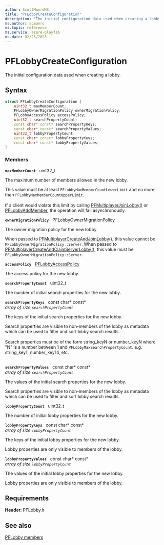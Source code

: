 ```yaml
---
author: ScottMunroMS
title: "PFLobbyCreateConfiguration"
description: "The initial configuration data used when creating a lobby."
ms.author: scmunro
ms.topic: reference
ms.service: azure-playfab
ms.date: 02/25/2023
---
```


# PFLobbyCreateConfiguration  

The initial configuration data used when creating a lobby.  

## Syntax  
  
```cpp
struct PFLobbyCreateConfiguration {  
    uint32_t maxMemberCount;  
    PFLobbyOwnerMigrationPolicy ownerMigrationPolicy;  
    PFLobbyAccessPolicy accessPolicy;  
    uint32_t searchPropertyCount;  
    const char* const* searchPropertyKeys;  
    const char* const* searchPropertyValues;  
    uint32_t lobbyPropertyCount;  
    const char* const* lobbyPropertyKeys;  
    const char* const* lobbyPropertyValues;  
}  
```
  
### Members  
  
**`maxMemberCount`** &nbsp; uint32_t  
  
The maximum number of members allowed in the new lobby.
  
This value must be at least ```PFLobbyMaxMemberCountLowerLimit``` and no more than ```PFLobbyMaxMemberCountUpperLimit```. <br /><br /> If a client would violate this limit by calling [PFMultiplayerJoinLobby()](../functions/pfmultiplayerjoinlobby.md) or [PFLobbyAddMember](../functions/pflobbyaddmember.md), the operation will fail asynchronously.
  
**`ownerMigrationPolicy`** &nbsp; [PFLobbyOwnerMigrationPolicy](../enums/pflobbyownermigrationpolicy.md)  
  
The owner migration policy for the new lobby.
  
When passed to [PFMultiplayerCreateAndJoinLobby()](../functions/pfmultiplayercreateandjoinlobby.md), this value cannot be ```PFLobbyOwnerMigrationPolicy::Server```. When passed to [PFMultiplayerCreateAndClaimServerLobby()](../functions/pfmultiplayercreateandclaimserverlobby.md), this value must be ```PFLobbyOwnerMigrationPolicy::Server```.
  
**`accessPolicy`** &nbsp; [PFLobbyAccessPolicy](../enums/pflobbyaccesspolicy.md)  
  
The access policy for the new lobby.
  
**`searchPropertyCount`** &nbsp; uint32_t  
  
The number of initial search properties for the new lobby.
  
**`searchPropertyKeys`** &nbsp; const char* const*  
*array of size `searchPropertyCount`*  
  
The keys of the initial search properties for the new lobby.
  
Search properties are visible to non-members of the lobby as metadata which can be used to filter and sort lobby search results. <br /><br /> Search properties must be of the form string_keyN or number_keyN where "N" is a number between 1 and ```PFLobbyMaxSearchPropertyCount```. e.g. string_key1, number_key14, etc. <br /><br />
  
**`searchPropertyValues`** &nbsp; const char* const*  
*array of size `searchPropertyCount`*  
  
The values of the initial search properties for the new lobby.
  
Search properties are visible to non-members of the lobby as metadata which can be used to filter and sort lobby search results.
  
**`lobbyPropertyCount`** &nbsp; uint32_t  
  
The number of initial lobby properties for the new lobby.
  
**`lobbyPropertyKeys`** &nbsp; const char* const*  
*array of size `lobbyPropertyCount`*  
  
The keys of the initial lobby properties for the new lobby.
  
Lobby properties are only visible to members of the lobby.
  
**`lobbyPropertyValues`** &nbsp; const char* const*  
*array of size `lobbyPropertyCount`*  
  
The values of the initial lobby properties for the new lobby.
  
Lobby properties are only visible to members of the lobby.
  
  
## Requirements  
  
**Header:** PFLobby.h
  
## See also  
[PFLobby members](../pflobby_members.md)  

  
  
